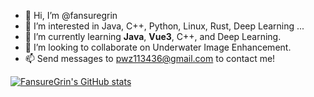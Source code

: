- 👋 Hi, I’m @fansuregrin
- 👀 I’m interested in Java, C++, Python, Linux, Rust, Deep Learning ...
- 🌱 I’m currently learning **Java**, **Vue3**, C++, and Deep Learning.
- 💞️ I’m looking to collaborate on Underwater Image Enhancement.
- 📫 Send messages to pwz113436@gmail.com to contact me!

[![FansureGrin's GitHub stats](https://github-readme-stats.vercel.app/api?username=fansuregrin&show_icons=true&theme=tokyonight)](https://github.com/fansuregrin/)

<!---
fansuregrin/fansuregrin is a ✨ special ✨ repository because its `README.md` (this file) appears on your GitHub profile.
You can click the Preview link to take a look at your changes.
--->
